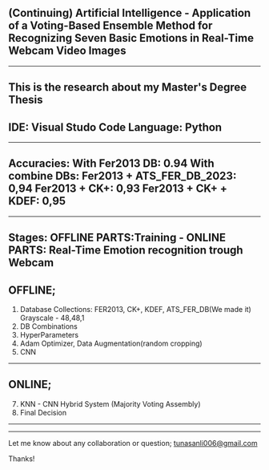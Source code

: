 (Continuing)
Artificial Intelligence - Application of a Voting-Based Ensemble Method for Recognizing Seven Basic Emotions in Real-Time Webcam Video Images
------------------------------------
------------------------------------
This is the research about my Master's Degree Thesis
------------------------------------
IDE: Visual Studo Code
Language: Python
------------------------------------
------------------------------------
Accuracies: 
With Fer2013 DB: 0.94 
With combine DBs: 
Fer2013 + ATS_FER_DB_2023: 0,94 
Fer2013 + CK+:             0,93 
Fer2013 + CK+ + KDEF:      0,95
------------------------------------
------------------------------------
Stages: OFFLINE PARTS:Training - ONLINE PARTS: Real-Time Emotion recognition trough Webcam
------------------------------------
  OFFLINE;
------------------------------------
1) Database Collections: FER2013, CK+, KDEF, ATS_FER_DB(We made it) Grayscale - 48,48,1
2) DB Combinations
3) HyperParameters
4) Adam Optimizer, Data Augmentation(random cropping)
5) CNN
------------------------------------
  ONLINE;
------------------------------------
7) KNN - CNN Hybrid System (Majority Voting Assembly)
8) Final Decision
------------------------------------
------------------------------------
Let me know about any collaboration or question;
tunasanli006@gmail.com

Thanks!
